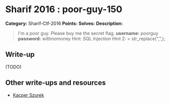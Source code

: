 # Sharif 2016 : poor-guy-150

**Category:** Sharif-Ctf-2016
**Points:**
**Solves:**
**Description:**

> I'm a poor guy. Please buy me the secret flag.
> **username:** poorguy
> **password:** withnomoney
> Hint: SQL Injection
> Hint 2:  = str_replace(","\,);

## Write-up

(TODO)

## Other write-ups and resources

* [Kacper Szurek](http://security.szurek.pl/sharifctf-7-web-writeup.html#poor-guy)
